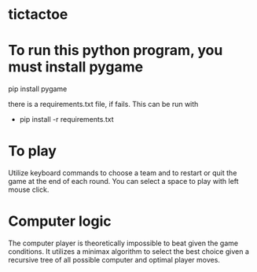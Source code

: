 # tictactoe

# To run this python program, you must install pygame 

pip install pygame

there is a requirements.txt file, if fails. This can be run with 
  - pip install -r requirements.txt


# To play
Utilize keyboard commands to choose a team and to restart or quit the game at the end of each round. You can select a space to play with left mouse click.

# Computer logic
The computer player is theoretically impossible to beat given the game conditions. It utilizes a minimax algorithm to select the best choice given a recursive tree of all possible computer and optimal player moves.
